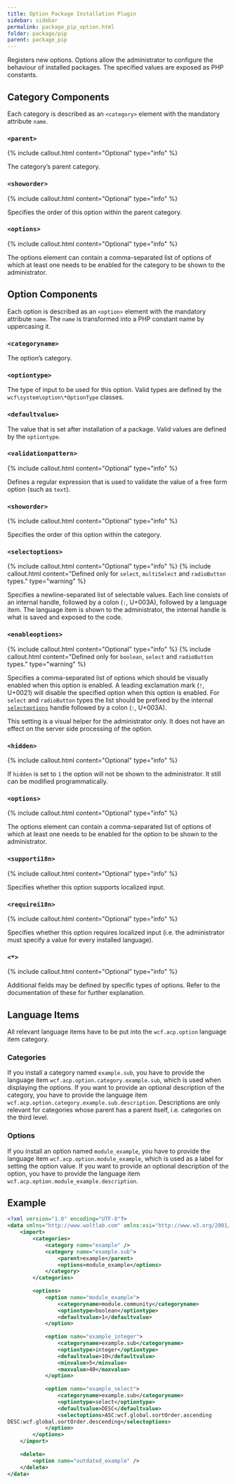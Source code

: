 ```yaml
---
title: Option Package Installation Plugin
sidebar: sidebar
permalink: package_pip_option.html
folder: package/pip
parent: package_pip
---
```


Registers new options.
Options allow the administrator to configure the behaviour of installed packages.
The specified values are exposed as PHP constants.

## Category Components

Each category is described as an `<category>` element with the mandatory attribute `name`.

### `<parent>`

{% include callout.html content="Optional" type="info" %}

The category’s parent category.

### `<showorder>`

{% include callout.html content="Optional" type="info" %}

Specifies the order of this option within the parent category.

### `<options>`

{% include callout.html content="Optional" type="info" %}

The options element can contain a comma-separated list of options of which at least one needs to be enabled for the category to be shown to the administrator.

## Option Components

Each option is described as an `<option>` element with the mandatory attribute `name`.
The `name` is transformed into a PHP constant name by uppercasing it.

### `<categoryname>`

The option’s category.

### `<optiontype>`

The type of input to be used for this option.
Valid types are defined by the `wcf\system\option\*OptionType` classes.

### `<defaultvalue>`

The value that is set after installation of a package.
Valid values are defined by the `optiontype`.

### `<validationpattern>`

{% include callout.html content="Optional" type="info" %}

Defines a regular expression that is used to validate the value of a free form option (such as `text`).

### `<showorder>`

{% include callout.html content="Optional" type="info" %}

Specifies the order of this option within the category.

### `<selectoptions>`

{% include callout.html content="Optional" type="info" %}
{% include callout.html content="Defined only for `select`, `multiSelect` and `radioButton` types." type="warning" %}

Specifies a newline-separated list of selectable values.
Each line consists of an internal handle, followed by a colon (`:`, U+003A), followed by a language item.
The language item is shown to the administrator, the internal handle is what is saved and exposed to the code.

### `<enableoptions>`

{% include callout.html content="Optional" type="info" %}
{% include callout.html content="Defined only for `boolean`, `select` and `radioButton` types." type="warning" %}

Specifies a comma-separated list of options which should be visually enabled when this option is enabled.
A leading exclamation mark (`!`, U+0021) will disable the specified option when this option is enabled.
For `select` and `radioButton` types the list should be prefixed by the internal [`selectoptions`](#selectoptions) handle followed by a colon (`:`, U+003A).

This setting is a visual helper for the administrator only.
It does not have an effect on the server side processing of the option.

### `<hidden>`

{% include callout.html content="Optional" type="info" %}

If `hidden` is set to `1` the option will not be shown to the administrator.
It still can be modified programmatically.

### `<options>`

{% include callout.html content="Optional" type="info" %}

The options element can contain a comma-separated list of options of which at least one needs to be enabled for the option to be shown to the administrator.

### `<supporti18n>`

{% include callout.html content="Optional" type="info" %}

Specifies whether this option supports localized input.

### `<requirei18n>`

{% include callout.html content="Optional" type="info" %}

Specifies whether this option requires localized input (i.e. the administrator must specify a value for every installed language).

### `<*>`

{% include callout.html content="Optional" type="info" %}

Additional fields may be defined by specific types of options.
Refer to the documentation of these for further explanation.

## Language Items

All relevant language items have to be put into the `wcf.acp.option` language item category.

### Categories

If you install a category named `example.sub`, you have to provide the language item `wcf.acp.option.category.example.sub`, which is used when displaying the options.
If you want to provide an optional description of the category, you have to provide the language item `wcf.acp.option.category.example.sub.description`.
Descriptions are only relevant for categories whose parent has a parent itself, i.e. categories on the third level.

### Options

If you install an option named `module_example`, you have to provide the language item `wcf.acp.option.module_example`, which is used as a label for setting the option value.
If you want to provide an optional description of the option, you have to provide the language item `wcf.acp.option.module_example.description`.

## Example

```xml
<?xml version="1.0" encoding="UTF-8"?>
<data xmlns="http://www.woltlab.com" xmlns:xsi="http://www.w3.org/2001/XMLSchema-instance" xsi:schemaLocation="http://www.woltlab.com http://www.woltlab.com/XSD/tornado/option.xsd">
	<import>
		<categories>
			<category name="example" />
			<category name="example.sub">
				<parent>example</parent>
				<options>module_example</options>
			</category>
		</categories>
		
		<options>
			<option name="module_example">
				<categoryname>module.community</categoryname>
				<optiontype>boolean</optiontype>
				<defaultvalue>1</defaultvalue>
			</option>
			
			<option name="example_integer">
				<categoryname>example.sub</categoryname>
				<optiontype>integer</optiontype>
				<defaultvalue>10</defaultvalue>
				<minvalue>5</minvalue>
				<maxvalue>40</maxvalue>
			</option>
			
			<option name="example_select">
				<categoryname>example.sub</categoryname>
				<optiontype>select</optiontype>
				<defaultvalue>DESC</defaultvalue>
				<selectoptions>ASC:wcf.global.sortOrder.ascending
DESC:wcf.global.sortOrder.descending</selectoptions>
			</option>
		</options>
	</import>
	
	<delete>
		<option name="outdated_example" />
	</delete>
</data>
```
